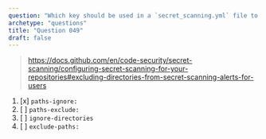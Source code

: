```yaml
---
question: "Which key should be used in a `secret_scanning.yml` file to exclude directories from secret scanning alerts in GitHub?"
archetype: "questions"
title: "Question 049"
draft: false
---
```


> https://docs.github.com/en/code-security/secret-scanning/configuring-secret-scanning-for-your-repositories#excluding-directories-from-secret-scanning-alerts-for-users
1. [x] `paths-ignore:`
1. [ ] `paths-exclude:`
1. [ ] `ignore-directories`
1. [ ] `exclude-paths:`
